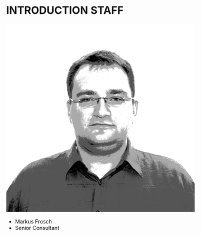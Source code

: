 <!SLIDE noprint smbullets staff>

# INTRODUCTION STAFF
![MF](../../_images/netways/staff/MF.jpg)

* Markus Frosch
 * Senior Consultant
